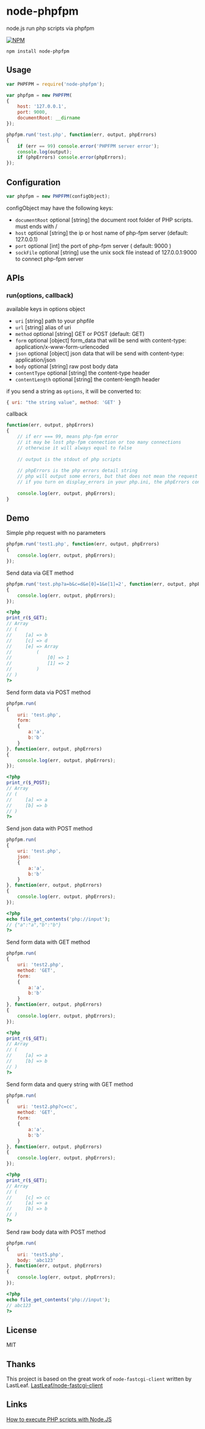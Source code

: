 # node-phpfpm
node.js run php scripts via phpfpm

[![NPM](https://nodei.co/npm/node-phpfpm.png?downloads=true&stars=true)](https://www.npmjs.com/package/node-phpfpm)

```
npm install node-phpfpm
```

## Usage

```js
var PHPFPM = require('node-phpfpm');

var phpfpm = new PHPFPM(
{
	host: '127.0.0.1',
	port: 9000,
	documentRoot: __dirname
});

phpfpm.run('test.php', function(err, output, phpErrors)
{
	if (err == 99) console.error('PHPFPM server error');
	console.log(output);
	if (phpErrors) console.error(phpErrors);
});
```

## Configuration

```js
var phpfpm = new PHPFPM(configObject);
```

configObject may have the following keys:


* `documentRoot` optional [string] the document root folder of PHP scripts. must ends with /
* `host` optional [string] the ip or host name of php-fpm server (default: 127.0.0.1)
* `port` optional [int] the port of php-fpm server ( default: 9000 )
* `sockFile` optional [string] use the unix sock file instead of 127.0.0.1:9000 to connect php-fpm server 


## APIs

### run(options, callback)

available keys in options object


* `uri` [string] path to your phpfile
* `url` <optinal> [string] alias of uri
* `method` optional [string] GET or POST (default: GET)
* `form` optional [object] form_data that will be send with content-type: application/x-www-form-urlencoded 
* `json` optional [object] json data that will be send with content-type: application/json 
* `body` optional [string] raw post body data
* `contentType` optional [string] the content-type header
* `contentLength` optional [string] the content-length header


if you send a string as `options`, it will be converted to:

```js
{ uri: "the string value", method: 'GET' }
```

callback

```js
function(err, output, phpErrors)
{
	// if err === 99, means php-fpm error 
	// it may be lost php-fpm connection or too many connections
	// otherwise it will always equal to false
	
	// output is the stdout of php scripts
	
	// phpErrors is the php errors detail string
	// php will output some errors, but that does not mean the request fails
	// if you turn on display_errors in your php.ini, the phpErrors content will also be found in the output string
	
	console.log(err, output, phpErrors); 
}
```

## Demo

Simple php request with no parameters
```js
phpfpm.run('test1.php', function(err, output, phpErrors)
{
	console.log(err, output, phpErrors);
});
```

Send data via GET method
```js
phpfpm.run('test.php?a=b&c=d&e[0]=1&e[1]=2', function(err, output, phpErrors)
{
	console.log(err, output, phpErrors);
});
```
```php
<?php
print_r($_GET);
// Array
// (
//     [a] => b
//     [c] => d
//     [e] => Array
//         (
//             [0] => 1
//             [1] => 2
//         )
// )
?>
```

Send form data via POST method
```js
phpfpm.run(
{
	uri: 'test.php',
	form: 
	{
		a:'a',
		b:'b'
	}
}, function(err, output, phpErrors)
{
	console.log(err, output, phpErrors);
});
```
```php
<?php
print_r($_POST);
// Array
// (
//     [a] => a
//     [b] => b
// )
?>
```

Send json data with POST method
```js
phpfpm.run(
{
	uri: 'test.php',
	json: 
	{
		a:'a',
		b:'b'
	}
}, function(err, output, phpErrors)
{
	console.log(err, output, phpErrors);
});
```
```php
<?php
echo file_get_contents('php://input');
// {"a":"a","b":"b"}
?>
```

Send form data with GET method
```js
phpfpm.run(
{
	uri: 'test2.php',
	method: 'GET',
	form: 
	{
		a:'a',
		b:'b'
	}
}, function(err, output, phpErrors)
{
	console.log(err, output, phpErrors);
});
```
```php
<?php
print_r($_GET);
// Array
// (
//     [a] => a
//     [b] => b
// )
?>
```

Send form data and query string with GET method
```js
phpfpm.run(
{
	uri: 'test2.php?c=cc',
	method: 'GET',
	form: 
	{
		a:'a',
		b:'b'
	}
}, function(err, output, phpErrors)
{
	console.log(err, output, phpErrors);
});
```
```php
<?php
print_r($_GET);
// Array
// (
//     [c] => cc
//     [a] => a
//     [b] => b
// )
?>
```

Send raw body data with POST method
```js
phpfpm.run(
{
	uri: 'test5.php',
	body: 'abc123'
}, function(err, output, phpErrors)
{
	console.log(err, output, phpErrors);
});
```
```php
<?php
echo file_get_contents('php://input');
// abc123
?>
```

## License
MIT

## Thanks

This project is based on the great work of `node-fastcgi-client` written by LastLeaf. [LastLeaf/node-fastcgi-client](https://github.com/LastLeaf/node-fastcgi-client)

## Links

[How to execute PHP scripts with Node.JS](http://jszen.com/how-to-execute-php-scripts-with-nodejs.8.html)
